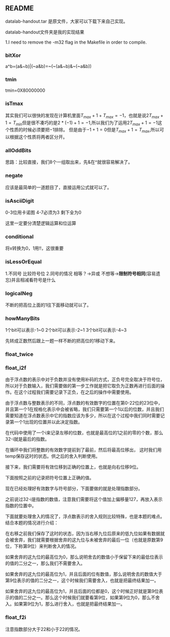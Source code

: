 ## README

datalab-handout.tar 是原文件，大家可以下载下来自己实现。

datalab-handout文件夹是我的实现结果


1.I need to remove the -m32 flag in the Makefile in order to compile.

### bitXor
a^b=(a&~b)|(~a&b)=~(~(a&~b)&~(~a&b))

### tmin

tmin=0X80000000

### isTmax
其实我们可以很快的发现在计算机里面$T_{max}+1+T_{max}=-1$，也就是说$2T_{max}+1=T_{min}$但是很不凑巧的是$2*(-1)+1=-1$,所以我们为了运用$2T_{max}+1=-1$这个性质的时候必须要把$-1$排除。
但是由于$-1+1=0$但是$T_{max}+1=T_{max}$,所以可以根据这个性质将两者区分开。

### allOddBits
思路：比较直接，我们8个一组取出来，先&在^就很容易解决了。

### negate
应该是最简单的一道题目了，直接运用公式就可以了。

### isAsciiDigit
0-3位用卡诺图
4-7必须为3
剩下全为0

这里一定要分清楚逻辑运算和位运算

### conditional

将x转换为0，1用!!，这很重要

### isLessOrEqual

1.不同号
比较符号位
2.同号的情况
相等？->异或
不想等->**限制符号相同**(容易遗忘)并且相减看符号是什么

### logicalNeg

不断的把高位上面的1往下面移动就可以了。

### howManyBits

1个bit可以表示-1~0
2个bit可以表示-2~1
3个bit可以表示-4~3

先转成正数然后跟上一题一样不断的把高位的1移动下来。

### float_twice

### float_i2f

由于浮点数的表示中对于负数并没有使用补码的方式，正负号完全取决于符号位，所以对于负数输入，我们需要做的第一步工作就是把它取负为正数再进行后面的操作。在这个过程我们需要记录下正负，在之后的操作中需要使用。

由于浮点数与整数表示的不同，浮点数的有效数字的位置在第0-22位的23位中，并且第一个1在规格化表示中会被省略，我们只需要第一个1以后的位数，并且我们需要知道在浮点数表示中它的指数应该为多少，所以在这个过程中我们同时需要记录第一个1出现的位置并以此决定指数。

在代码中使用了一个i来记录左移的位数，也就是最高位的1之前的零的个数，那么32-i就是最后的指数。

在循环中我们将整数的有效数字提前到了最前，然后将最高位移出， 这时我们用temp保存这时的状态。供之后的舍入判断使用。

接下来，我们需要将有效位移到正确的位置上，也就是向右位移9位。

下面按照之前的记录把符号位置上正确的值。

现在已经处理好有效数字与符号部分，下面要做的就是处理指数部分。

之前说过32-i是指数的数值，注意我们需要将这个值加上偏移量127，再放入表示指数的位置中。

下面就要处理舍入的情况了，浮点数表示的舍入规则比较特殊，也是本题的难点。结合本题的情况进行介绍：

在右移之前我们保存了这时的状态，因为当右移九位后原来的低九位如果有数据就会被舍弃，我们就需要根据舍弃的这九位与未被舍弃的最后一位（也就是原数第9位，下称第9位）来判断舍入的情况。

如果舍弃的这九位的最高位为0，那么说明舍去的数值小于保留下来的最低位表示的值的二分之一，那么我们不需要舍入。

如果舍弃的这九位的最高位为1，并且后面的位有数值，那么说明舍去的数值大于第9位表示的值的二分之一，这个时候我们需要舍入，也就是把最终结果加一。

如果舍弃的这九位的最高位为1，并且后面的位都是0，这个时候正好就是第9位表示的值的二分之一。那么这个时候我们就要看第9位，如果第9位为0，那么不舍入。如果第9位为1，那么进行舍入，也就是把最终结果加一。

### float_f2i

注意指数部分大于22和小于22的情况。